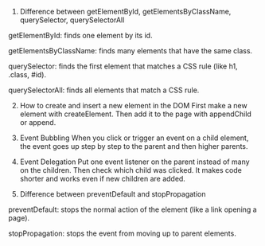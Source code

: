 1. Difference between getElementById, getElementsByClassName, querySelector, querySelectorAll

getElementById: finds one element by its id.

getElementsByClassName: finds many elements that have the same class.

querySelector: finds the first element that matches a CSS rule (like h1, .class, #id).

querySelectorAll: finds all elements that match a CSS rule.

2. How to create and insert a new element in the DOM
First make a new element with createElement. Then add it to the page with appendChild or append.

3. Event Bubbling
When you click or trigger an event on a child element, the event goes up step by step to the parent and then higher parents.

4. Event Delegation
Put one event listener on the parent instead of many on the children. Then check which child was clicked. It makes code shorter and works even if new children are added.

5. Difference between preventDefault and stopPropagation

preventDefault: stops the normal action of the element (like a link opening a page).

stopPropagation: stops the event from moving up to parent elements.